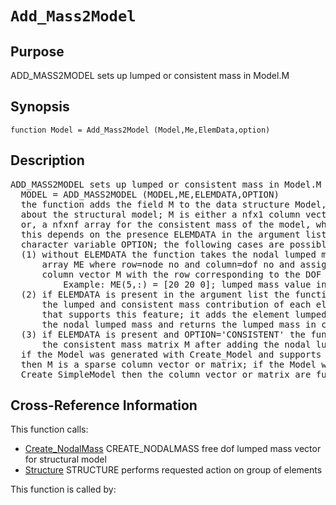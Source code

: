 
<!-- <a name="_top"></a>
<div><a href="../../_index.md">Home</a> &gt;  <a href="#">latest</a> &gt; <a href="_index.md">General_Functions</a> &gt; Add_Mass2Model.m</div> -->

<!--<table width="100%"><tr><td align="left"><a href="../../_index.md"><img alt="<" border="0" src="../../left.png">&nbsp;Master index</a></td>
<td align="right"><a href="_index.md">Index for latest\General_Functions&nbsp;<img alt=">" border="0" src="../../right.png"></a></td></tr></table>-->
# `Add_Mass2Model`
<!-- <h1>Add_Mass2Model
</h1> -->

## <a name="_name"></a>Purpose

<!-- <h2 id="purpose"><a name="_name"></a>Purpose</h2> -->

ADD_MASS2MODEL sets up lumped or consistent mass in Model.M

<!-- <div class="box"><strong>ADD_MASS2MODEL sets up lumped or consistent mass in Model.M</strong></div> -->

## <a name="_synopsis"></a>Synopsis

`function Model = Add_Mass2Model (Model,Me,ElemData,option)` 
## <a name="_description"></a>Description

<pre class="comment">ADD_MASS2MODEL sets up lumped or consistent mass in Model.M
  MODEL = ADD_MASS2MODEL (MODEL,ME,ELEMDATA,OPTION)
  the function adds the field M to the data structure Model, which carries information
  about the structural model; M is either a nfx1 column vector for the lumped mass
  or, a nfxnf array for the consistent mass of the model, where nf is the number of free DOFs;
  this depends on the presence ELEMDATA in the argument list and on the
  character variable OPTION; the following cases are possible:
  (1) without ELEMDATA the function takes the nodal lumped mass values in
      array ME where row=node no and column=dof no and assigns them to the
      column vector M with the row corresponding to the DOF number;
          Example: ME(5,:) = [20 20 0]; lumped mass value in X and Y at node 5; no rotary inertia
  (2) if ELEMDATA is present in the argument list the function calculates
      the lumped and consistent mass contribution of each element in the structural model
      that supports this feature; it adds the element lumped mass to
      the nodal lumped mass and returns the lumped mass in column vector M
  (3) if ELEMDATA is present and OPTION='CONSISTENT' the function returns
      the consistent mass matrix M after adding the nodal lumped mass on its diagonal
  if the Model was generated with Create_Model and supports sparse DOF indexing
  then M is a sparse column vector or matrix; if the Model was generated with
  Create_SimpleModel then the column vector or matrix are full</pre>
<!-- <div class="fragment"><pre class="comment">ADD_MASS2MODEL sets up lumped or consistent mass in Model.M
  MODEL = ADD_MASS2MODEL (MODEL,ME,ELEMDATA,OPTION)
  the function adds the field M to the data structure Model, which carries information
  about the structural model; M is either a nfx1 column vector for the lumped mass
  or, a nfxnf array for the consistent mass of the model, where nf is the number of free DOFs;
  this depends on the presence ELEMDATA in the argument list and on the
  character variable OPTION; the following cases are possible:
  (1) without ELEMDATA the function takes the nodal lumped mass values in
      array ME where row=node no and column=dof no and assigns them to the
      column vector M with the row corresponding to the DOF number;
          Example: ME(5,:) = [20 20 0]; lumped mass value in X and Y at node 5; no rotary inertia
  (2) if ELEMDATA is present in the argument list the function calculates
      the lumped and consistent mass contribution of each element in the structural model
      that supports this feature; it adds the element lumped mass to
      the nodal lumped mass and returns the lumped mass in column vector M
  (3) if ELEMDATA is present and OPTION='CONSISTENT' the function returns
      the consistent mass matrix M after adding the nodal lumped mass on its diagonal
  if the Model was generated with Create_Model and supports sparse DOF indexing
  then M is a sparse column vector or matrix; if the Model was generated with
  Create_SimpleModel then the column vector or matrix are full</pre></div> -->

<!-- crossreference -->
## <a name="_cross"></a>Cross-Reference Information

This function calls:
<ul style="list-style-image:url(../../matlabicon.gif)">
<li><a href="Create_NodalMass" class="code" title="function Ml = Create_NodalMass (Model,Me)">Create_NodalMass</a>	CREATE_NODALMASS free dof lumped mass vector for structural model</li><li><a href="Structure" class="code" title="function Resp = Structure (action,Model,ElemData,State,ElemList)">Structure</a>	STRUCTURE performs requested action on group of elements</li></ul>
This function is called by:
<ul style="list-style-image:url(../../matlabicon.gif)">
</ul>
<!-- crossreference -->




<!-- <hr><address>Generated on Thu 28-Jan-2021 18:22:44 by <strong><a href="http://www.artefact.tk/software/matlab/m2html/" title="Matlab Documentation in HTML">m2html</a></strong> &copy; 2005</address> -->